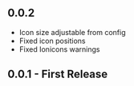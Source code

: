 ## 0.0.2
* Icon size adjustable from config
* Fixed icon positions
* Fixed Ionicons warnings


## 0.0.1 - First Release
